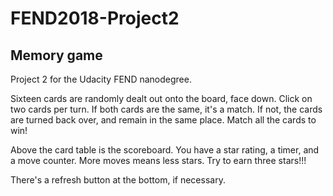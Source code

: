 <h1>FEND2018-Project2</h1>

<h2>Memory game</h2>

Project 2 for the Udacity FEND nanodegree.

Sixteen cards are randomly dealt out onto the board, face down. Click on two cards per turn.
If both cards are the same, it's a match. If not, the cards are turned back over, and
remain in the same place. Match all the cards to win!

Above the card table is the scoreboard. You have a star rating, a timer, and a move counter.
More moves means less stars. Try to earn three stars!!!

There's a refresh button at the bottom, if necessary.
